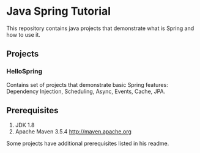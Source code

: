 # Java Spring Tutorial

This repository contains java projects that demonstrate what is Spring 
and how to use it.

## Projects

### HelloSpring
Contains set of projects that demonstrate basic Spring features:
Dependency Injection, Scheduling, Async, Events, Cache, JPA.

## Prerequisites

1) JDK 1.8
2) Apache Maven 3.5.4 http://maven.apache.org

Some projects have additional prerequisites listed in his readme.